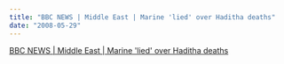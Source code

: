```yaml
---
title: "BBC NEWS | Middle East | Marine 'lied' over Haditha deaths"
date: "2008-05-29"
---
```


[BBC NEWS | Middle East | Marine 'lied' over Haditha deaths](https://news.bbc.co.uk/2/hi/middle_east/7426429.stm)

